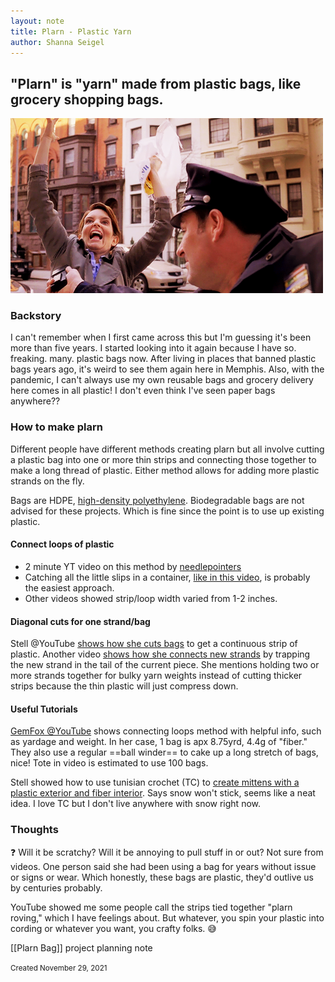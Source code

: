 ```yaml
---
layout: note
title: Plarn - Plastic Yarn
author: Shanna Seigel
---
```



## **"Plarn"** is "yarn" made from plastic bags, like grocery shopping bags. 


![](../assets/images/liz-lemon-v-bag-victory.png)

### Backstory
I can't remember when I first came across this but I'm guessing it's been more than five years. I started looking into it again because I have so. freaking. many. plastic bags now. After living in places that banned plastic bags years ago, it's weird to see them again here in Memphis. Also, with the pandemic, I can't always use my own reusable bags and grocery delivery here comes in all plastic! I don't even think I've seen paper bags anywhere??

### How to make plarn
Different people have different methods creating plarn but all involve cutting a plastic bag into one or more thin strips and connecting those together to make a long thread of plastic. Either method allows for adding more plastic strands on the fly.

Bags are HDPE, [high-density polyethylene](https://www.wikiwand.com/en/High-density_polyethylene). Biodegradable bags are not advised for these projects. Which is fine since the point is to use up existing plastic.

#### Connect loops of plastic
- 2 minute YT video on this method by [needlepointers](https://www.youtube.com/watch?v=gQwTcizA7Oo)
- Catching all the little slips in a container, [like in this video](https://www.youtube.com/watch?v=K1kg2Z_wCIo), is probably the easiest approach.
- Other videos showed strip/loop width varied from 1-2 inches.

#### Diagonal cuts for one strand/bag
Stell @YouTube [shows how she cuts bags](https://www.youtube.com/watch?v=DvPqi5NMi8E) to get a continuous strip of plastic. Another video [shows how she connects new strands](https://www.youtube.com/watch?v=15ukf6SaE_M ) by trapping the new strand in the tail of the current piece. She mentions holding two or more strands together for bulky yarn weights instead of cutting thicker strips because the thin plastic will just compress down.

#### Useful Tutorials
[GemFox @YouTube](https://www.youtube.com/watch?v=2sYI-WPuyD0) shows connecting loops method with helpful info, such as yardage and weight. In her case, 1 bag is apx 8.75yrd, 4.4g of "fiber." They also use a regular ==ball winder== to cake up a long stretch of bags, nice! Tote in video is estimated to use 100 bags.

Stell showed how to use tunisian crochet (TC) to [create mittens with a plastic exterior and fiber interior](https://www.youtube.com/watch?v=OjQe_QCHktQ&list=PL21u7wvjyG5vdkuIOe1nQPiSiSs8gwih4). Says snow won't stick, seems like a neat idea. I love TC but I don't live anywhere with snow right now.

### Thoughts
❓ Will it be scratchy? Will it be annoying to pull stuff in or out? Not sure from videos. One person said she had been using a bag for years without issue or signs or wear. Which honestly, these bags are plastic, they'd outlive us by centuries probably.

YouTube showed me some people call the strips tied together "plarn roving," which I have feelings about. But whatever, you spin your plastic into cording or whatever you want, you crafty folks. 😅

[[Plarn Bag]] project planning note

<small>Created November 29, 2021</small>